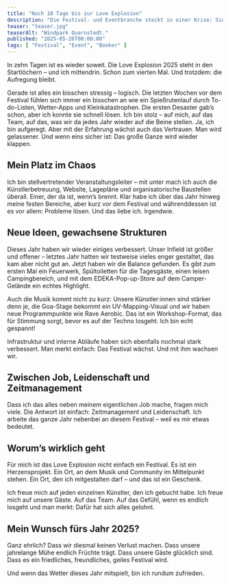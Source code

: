 ```yaml
---
title: "Noch 10 Tage bis zur Love Explosion"
description: "Die Festival- und Eventbranche steckt in einer Krise: Sinkende Ticketverkäufe, gestiegene Gagen und Kosten sowie ein verändertes Feierverhalten gefährden viele kleine und mittlere Festivals – während Major-Events weiter boomen."
teaser: "teaser.jpg"
teaserAlt: "Windpark Quarnstedt."
published: "2025-05-26T00:00:00"
tags: [ "Festival", "Event", "Booker" ]
---
```


In zehn Tagen ist es wieder soweit. Die Love Explosion 2025 steht in den Startlöchern – und ich mittendrin.
Schon zum vierten Mal. Und trotzdem: die Aufregung bleibt.

Gerade ist alles ein bisschen stressig – logisch. Die letzten Wochen vor dem Festival fühlen sich immer ein bisschen an
wie ein Spießrutenlauf durch To-do-Listen, Wetter-Apps und Kleinkatastrophen. Die ersten Desaster gab’s schon, aber ich
konnte sie schnell lösen. Ich bin stolz – auf mich, auf das Team, auf das, was wir da jedes Jahr wieder auf die Beine
stellen. Ja, ich bin aufgeregt. Aber mit der Erfahrung wächst auch das Vertrauen. Man wird gelassener. Und wenn eins
sicher ist: Das große Ganze wird wieder klappen.

## Mein Platz im Chaos

Ich bin stellvertretender Veranstaltungsleiter – mit unter mach ich auch die Künstlerbetreuung, Website, Lagepläne und
organisatorische
Baustellen überall. Einer, der da ist, wenn’s brennt. Klar habe ich über das Jahr hinweg meine
festen Bereiche, aber kurz vor dem Festival und währenddessen ist es vor allem: Probleme lösen. Und das liebe ich.
Irgendwie.

## Neue Ideen, gewachsene Strukturen

Dieses Jahr haben wir wieder einiges verbessert. Unser Infield ist größer und offener – letztes Jahr hatten wir
testweise vieles enger gestaltet, das kam aber nicht gut an. Jetzt haben wir die Balance gefunden. Es gibt zum ersten
Mal ein Feuerwerk, Spültoiletten für die Tagesgäste, einen leisen Campingbereich, und mit dem EDEKA-Pop-up-Store auf dem
Camper-Gelände ein echtes Highlight.

Auch die Musik kommt nicht zu kurz: Unsere Künstler:innen sind stärker denn je, die Goa-Stage bekommt ein
UV-Mapping-Visual und wir haben neue Programmpunkte wie Rave Aerobic. Das ist ein Workshop-Format, das für Stimmung
sorgt, bevor es auf der Techno losgeht. Ich bin echt gespannt!

Infrastruktur und interne Abläufe
haben sich ebenfalls nochmal stark verbessert. Man merkt einfach: Das Festival wächst. Und mit ihm wachsen wir.

## Zwischen Job, Leidenschaft und Zeitmanagement

Dass ich das alles neben meinem eigentlichen Job mache, fragen mich viele. Die Antwort ist einfach: Zeitmanagement und
Leidenschaft. Ich arbeite das ganze Jahr nebenbei an diesem Festival – weil es mir etwas bedeutet. 

## Worum’s wirklich geht

Für mich ist das Love Explosion nicht einfach ein Festival. Es ist ein Herzensprojekt. Ein Ort, an dem Musik und
Community im Mittelpunkt stehen. Ein Ort, den ich mitgestalten darf – und das ist ein Geschenk.

Ich freue mich auf jeden einzelnen Künstler, den ich gebucht habe. Ich freue mich auf unsere Gäste. Auf das Team. Auf
das Gefühl, wenn es endlich losgeht und man merkt: Dafür hat sich alles gelohnt.

## Mein Wunsch fürs Jahr 2025?

Ganz ehrlich? Dass wir diesmal keinen Verlust machen. Dass unsere jahrelange Mühe endlich Früchte trägt. Dass unsere
Gäste glücklich sind. Dass es ein friedliches, freundliches, geiles Festival wird.

Und wenn das Wetter dieses Jahr mitspielt, bin ich rundum zufrieden.